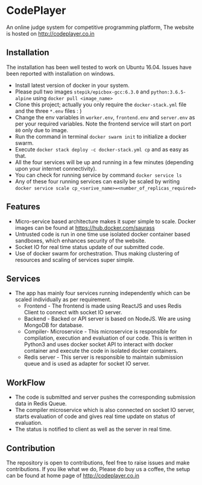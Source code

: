 # CodePlayer
An online judge system for competitive programming platform, The website is hosted on http://codeplayer.co.in

## Installation
The installation has been well tested to work on Ubuntu 16.04. Issues have been reported with installation on windows.
* Install latest version of docker in your system.
* Please pull two images `stepik/epicbox-gcc:6.3.0` and `python:3.6.5-alpine` using `docker pull <image_name>`
* Clone this project; actually you only require the `docker-stack.yml` file and the three `*.env` files : )
* Change the env variables in `worker.env`, `frontend.env` and `server.env` as per your required variables. Note the frontend service will start on port `80` only due to image.
* Run the command in terminal `docker swarm init` to initialize a docker swarm.
* Execute `docker stack deploy -c docker-stack.yml cp` and as easy as that.
* All the four services will be up and running in a few minutes (depending upon your internet connectivity).
* You can check for running service by command `docker service ls`
* Any of these four running services can easily be scaled by writing `docker service scale cp_<serive_name>=<number_of_replicas_required>`

## Features
* Micro-service based architecture makes it super simple to scale. Docker images can be found at https://hub.docker.com/saurass
* Untrusted code is run in one time use isolated docker container based sandboxes, which enhances security of the website.
* Socket IO for real time status update of our submitted code.
* Use of docker swarm for orchestration. Thus making clustering of resources and scaling of services super simple.

## Services
* The app has mainly four services running independently which can be scaled individually as per requirement.
  * Frontend - The frontend is made using ReactJS and uses Redis Client to connect with socket IO server.
  * Backend - Backed or API server is based on NodeJS. We are using MongoDB for database.
  * Compiler- Microservice - This microservice is responsible for compilation, execution and evaluation of our code. This is written in Python3 and uses docker socket API to interact with docker container and execute the code in isolated docker containers.
  * Redis server - This server is responsible to maintain submission queue and is used as adapter for socket IO server.

## WorkFlow
* The code is submitted and server pushes the corresponding submission data in Redis Queue.
* The compiler microservice which is also connected on socket IO server, starts evaluation of code and gives real time update on status of evaluation.
* The status is notified to client as well as the server in real time.

## Contribution
The repository is open to contributions, feel free to raise issues and make contributions. If you like what we do, Please do buy us a coffee, the setup can be found at home page of http://codeplayer.co.in
